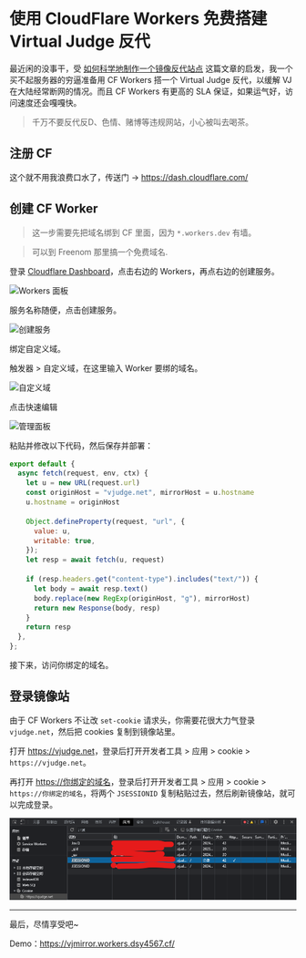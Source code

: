 # 使用 CloudFlare Workers 免费搭建 Virtual Judge 反代

最近闲的没事干，受 [如何科学地制作一个镜像反代站点](https://blog.immccn123.xyz/archives/362) 这篇文章的启发，我一个买不起服务器的穷逼准备用 CF Workers 搭一个 Virtual Judge 反代，以缓解 VJ 在大陆经常断网的情况。而且 CF Workers 有更高的 SLA 保证，如果运气好，访问速度还会嘎嘎快。

<!-- more -->

> 千万不要反代<spoiler>反D、色情、赌博等</spoiler>违规网站，小心被叫去喝茶。

## 注册 CF

这个就不用我浪费口水了，传送门 -> <https://dash.cloudflare.com/>

## 创建 CF Worker

> 这一步需要先把域名绑到 CF 里面，因为 `*.workers.dev` 有墙。

> 可以到 Freenom 那里搞一个免费域名.

登录 [Cloudflare Dashboard](https://dash.cloudflare.com/)，点击右边的 Workers，再点右边的创建服务。

![Workers 面板](https://dsy4567.cf/blog-md/cf-workers-ip/img/workers.png)

服务名称随便，点击创建服务。

![创建服务](https://dsy4567.cf/blog-md/cf-workers-ip/img/%E5%88%9B%E5%BB%BA%E6%9C%8D%E5%8A%A1.png)

绑定自定义域。

触发器 > 自定义域，在这里输入 Worker 要绑的域名。

![自定义域](https://dsy4567.cf/blog-md/cf-workers-ip/img/%E8%87%AA%E5%AE%9A%E4%B9%89%E5%9F%9F.png)

点击快速编辑

![管理面板](https://dsy4567.cf/blog-md/cf-workers-ip/img/%E7%AE%A1%E7%90%86%E9%9D%A2%E6%9D%BF.png)

粘贴并修改以下代码，然后保存并部署：

```js
export default {
  async fetch(request, env, ctx) {
    let u = new URL(request.url)
    const originHost = "vjudge.net", mirrorHost = u.hostname
    u.hostname = originHost

    Object.defineProperty(request, "url", {
      value: u,
      writable: true,
    });
    let resp = await fetch(u, request)

    if (resp.headers.get("content-type").includes("text/")) {
      let body = await resp.text()
      body.replace(new RegExp(originHost, "g"), mirrorHost)
      return new Response(body, resp)
    }
    return resp
  },
};

```

接下来，访问你绑定的域名。

## 登录镜像站

由于 CF Workers 不让改 `set-cookie` 请求头，你需要花很大力气登录 `vjudge.net`，然后把 cookies 复制到镜像站里。

打开 <https://vjudge.net>，登录后打开开发者工具 > 应用 > cookie > `https://vjudge.net`。

再打开 <https://你绑定的域名>，登录后打开开发者工具 > 应用 > cookie > `https://你绑定的域名`，将两个 `JSESSIONID` 复制粘贴过去，然后刷新镜像站，就可以完成登录。

![开发者工具](/blog-md/cf-vjmirror/img/devtools.png)

---

最后，尽情享受吧~

Demo：<https://vjmirror.workers.dsy4567.cf/>
